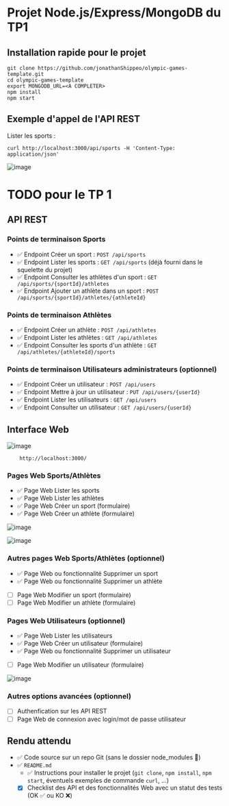 # Projet Node.js/Express/MongoDB du TP1

## Installation rapide pour le projet

```shell
git clone https://github.com/jonathanShippeo/olympic-games-template.git
cd olympic-games-template
export MONGODB_URL=<A COMPLETER>
npm install
npm start
```

## Exemple d'appel de l'API REST

Lister les sports :

```shell
curl http://localhost:3000/api/sports -H 'Content-Type: application/json'
```

![image](https://user-images.githubusercontent.com/30086549/148685160-3fb5beb0-5610-4cc3-a3c7-c4d652ccd52d.png)

# TODO pour le TP 1

## API REST

### Points de terminaison Sports

- ✅ Endpoint Créer un sport : `POST /api/sports`
- ✅ Endpoint Lister les sports : `GET /api/sports` (déjà fourni dans le squelette du projet)
- ✅ Endpoint Consulter les athlètes d'un sport : `GET /api/sports/{sportId}/athletes`
- ✅ Endpoint Ajouter un athlète dans un sport : `POST /api/sports/{sportId}/athletes/{athleteId}`

### Points de terminaison Athlètes

- ✅ Endpoint Créer un athlète : `POST /api/athletes`
- ✅ Endpoint Lister les athlètes : `GET /api/athletes`
- ✅ Endpoint Consulter les sports d'un athlète : `GET /api/athletes/{athleteId}/sports`

### Points de terminaison Utilisateurs administrateurs (optionnel)

- ✅ Endpoint Créer un utilisateur : `POST /api/users`
- ✅ Endpoint Mettre à jour un utilisateur : `PUT /api/users/{userId}`
- ✅ Endpoint Lister les utilisateurs : `GET /api/users`
- ✅ Endpoint Consulter un utilisateur : `GET /api/users/{userId}`

## Interface Web

![image](https://user-images.githubusercontent.com/30086549/148684975-205e0c8e-f828-4319-b022-fb1b2cd7e8e0.png)



```shell
    http://localhost:3000/ 
```

### Pages Web Sports/Athlètes

- ✅ Page Web Lister les sports
- ✅ Page Web Lister les athlètes
- ✅ Page Web Créer un sport (formulaire)
- ✅ Page Web Créer un athlète (formulaire)

![image](https://user-images.githubusercontent.com/30086549/148685023-9bcfd0f9-dc17-48e6-bce1-be7518278be9.png)

![image](https://user-images.githubusercontent.com/30086549/148685058-165c18c5-e567-41ea-9e37-e6d241839974.png)


### Autres pages Web Sports/Athlètes (optionnel)

- ✅ Page Web ou fonctionnalité Supprimer un sport
- ✅ Page Web ou fonctionnalité Supprimer un athlète
- [ ] Page Web Modifier un sport (formulaire)
- [ ] Page Web Modifier un athlète (formulaire)

### Pages Web Utilisateurs (optionnel)

- ✅ Page Web Lister les utilisateurs
- ✅ Page Web Créer un utilisateur (formulaire)
- ✅ Page Web ou fonctionnalité Supprimer un utilisateur
- [ ] Page Web Modifier un utilisateur (formulaire)

![image](https://user-images.githubusercontent.com/30086549/148691481-24b8c0b7-8108-4d4c-81d2-206386034156.png)

### Autres options avancées (optionnel)

- [ ] Authenfication sur les API REST
- [ ] Page Web de connexion avec login/mot de passe utilisateur

## Rendu attendu

- ✅ Code source sur un repo Git (sans le dossier node_modules 🙏)
- ✅ `README.md`
  - ✅ Instructions pour installer le projet (`git clone`, `npm install`, `npm start`, éventuels exemples de commande `curl`, ...)
  - [x] Checklist des API et des fonctionnalités Web avec un statut des tests (OK ✅ ou KO ❌)